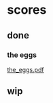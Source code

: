 # scores

## done

### the eggs
[the_eggs.pdf](https://potatowagon.github.io/scores/done/the_eggs.pdf)

## wip